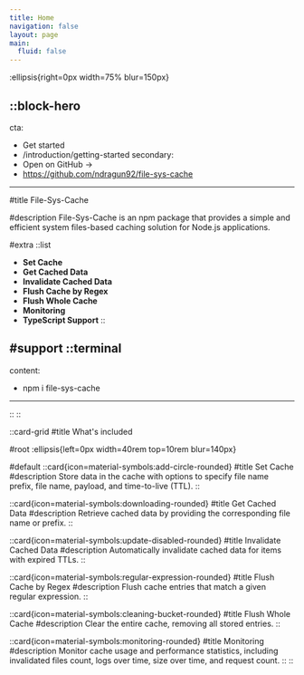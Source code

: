 ```yaml
---
title: Home
navigation: false
layout: page
main:
  fluid: false
---
```


:ellipsis{right=0px width=75% blur=150px}

::block-hero
---
cta:
  - Get started
  - /introduction/getting-started
secondary:
  - Open on GitHub →
  - https://github.com/ndragun92/file-sys-cache
---

#title
File-Sys-Cache

#description
File-Sys-Cache is an npm package that provides a simple and efficient system files-based caching solution for Node.js applications.

#extra
  ::list
- **Set Cache**
- **Get Cached Data**
- **Invalidate Cached Data**
- **Flush Cache by Regex**
- **Flush Whole Cache**
- **Monitoring**
- **TypeScript Support**
  ::

#support
  ::terminal
  ---
  content:
  - npm i file-sys-cache
  ---
  ::
::

::card-grid
#title
What's included

#root
:ellipsis{left=0px width=40rem top=10rem blur=140px}

#default
  ::card{icon=material-symbols:add-circle-rounded}
  #title
  Set Cache
  #description
Store data in the cache with options to specify file name prefix, file name, payload, and time-to-live (TTL).
  ::

  ::card{icon=material-symbols:downloading-rounded}
  #title
  Get Cached Data
  #description
  Retrieve cached data by providing the corresponding file name or prefix.
  ::

  ::card{icon=material-symbols:update-disabled-rounded}
  #title
  Invalidate Cached Data
  #description
  Automatically invalidate cached data for items with expired TTLs.
  ::

  ::card{icon=material-symbols:regular-expression-rounded}
  #title
  Flush Cache by Regex
  #description
  Flush cache entries that match a given regular expression.
  ::

  ::card{icon=material-symbols:cleaning-bucket-rounded}
  #title
  Flush Whole Cache
  #description
  Clear the entire cache, removing all stored entries.
  ::

  ::card{icon=material-symbols:monitoring-rounded}
  #title
  Monitoring
  #description
  Monitor cache usage and performance statistics, including invalidated files count, logs over time, size over time, and request count.
  ::
::
